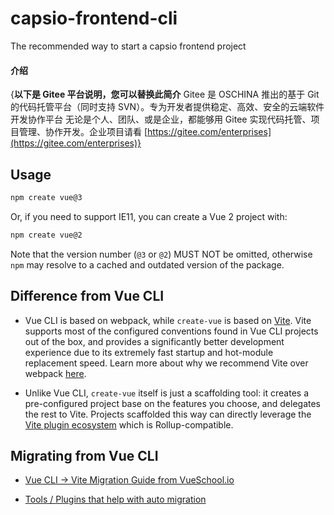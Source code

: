 # capsio-frontend-cli

The recommended way to start a capsio frontend project

#### 介绍

{**以下是 Gitee 平台说明，您可以替换此简介**
Gitee 是 OSCHINA 推出的基于 Git 的代码托管平台（同时支持 SVN）。专为开发者提供稳定、高效、安全的云端软件开发协作平台
无论是个人、团队、或是企业，都能够用 Gitee 实现代码托管、项目管理、协作开发。企业项目请看 [https://gitee.com/enterprises](https://gitee.com/enterprises)}

## Usage

```sh
npm create vue@3
```

Or, if you need to support IE11, you can create a Vue 2 project with:

```sh
npm create vue@2
```

Note that the version number (`@3` or `@2`) MUST NOT be omitted, otherwise `npm` may resolve to a cached and outdated version of the package.

## Difference from Vue CLI

- Vue CLI is based on webpack, while `create-vue` is based on [Vite](https://vitejs.dev/). Vite supports most of the configured conventions found in Vue CLI projects out of the box, and provides a significantly better development experience due to its extremely fast startup and hot-module replacement speed. Learn more about why we recommend Vite over webpack [here](https://vitejs.dev/guide/why.html).

- Unlike Vue CLI, `create-vue` itself is just a scaffolding tool: it creates a pre-configured project base on the features you choose, and delegates the rest to Vite. Projects scaffolded this way can directly leverage the [Vite plugin ecosystem](https://vitejs.dev/plugins/) which is Rollup-compatible.

## Migrating from Vue CLI

- [Vue CLI -> Vite Migration Guide from VueSchool.io](https://vueschool.io/articles/vuejs-tutorials/how-to-migrate-from-vue-cli-to-vite/)

- [Tools / Plugins that help with auto migration](https://github.com/vitejs/awesome-vite#vue-cli)

